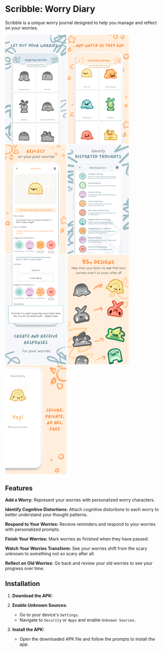 # Scribble: Worry Diary
Scribble is a unique worry journal designed to help you manage and reflect on your worries.

<img src="https://github.com/TatianaPolouchina/Scribble/blob/main/1.png?raw=true" alt="Alt text" width="200"> <img src="https://github.com/TatianaPolouchina/Scribble/blob/main/2.png?raw=true" alt="Alt text" width="200"> <img src="https://github.com/TatianaPolouchina/Scribble/blob/main/3.png?raw=true" alt="Alt text" width="200"> <img src="https://github.com/TatianaPolouchina/Scribble/blob/main/4.png?raw=true" alt="Alt text" width="200">
<img src="https://github.com/TatianaPolouchina/Scribble/blob/main/5.png?raw=true" alt="Alt text" width="200"> <img src="https://github.com/TatianaPolouchina/Scribble/blob/main/6.png?raw=true" alt="Alt text" width="200"> <img src="https://github.com/TatianaPolouchina/Scribble/blob/main/7.png?raw=true" alt="Alt text" width="200">

## Features

**Add a Worry:**
Represent your worries with personalized worry characters.

**Identify Cognitive Distortions:**
Attach cognitive distortions to each worry to better understand your thought patterns.

**Respond to Your Worries:** 
Receive reminders and respond to your worries with personalized prompts.

**Finish Your Worries:**
Mark worries as finished when they have passed.

**Watch Your Worries Transform:**
See your worries shift from the scary unknown to something not so scary after all.

**Reflect on Old Worries:**
Go back and review your old worries to see your progress over time.

## Installation

1. **Download the APK:**

2. **Enable Unknown Sources:**
   - Go to your device's `Settings`.
   - Navigate to `Security` or `Apps` and enable `Unknown Sources`.

3. **Install the APK:**
   - Open the downloaded APK file and follow the prompts to install the app.

